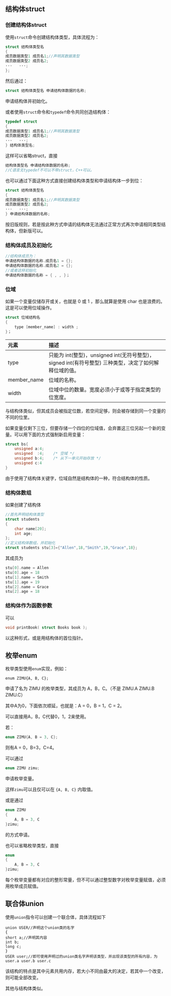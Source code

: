 ## 结构体struct

### 创建结构体struct

使用`struct`命令创建结构体类型，具体流程为：

```c
struct 结构体类型名
{
成员数据类型1 成员名1;//声明其数据类型
成员数据类型2 成员名2;
···   ···;
};
```

然后通过：

```c
struct 结构体类型名 申请结构体数据的名称;
```

申请结构体并初始化。

或者使用`struct`命令和`typedef`命令共同创造结构体：

```c
typedef struct
{
成员数据类型1 成员名1;//声明其数据类型
成员数据类型2 成员名2;
···   ···;
} 结构体类型名;
```

这样可以省略struct，直接

```c
结构体类型名 申请结构体数据的名称;
//C语言无typedef不可以不带struct，C++可以。
```

也可以通过下面这种方式直接创建结构体类型和申请结构体一步到位：

```c
struct 结构体类型名
{
成员数据类型1 成员名1;//声明其数据类型
成员数据类型2 成员名2;
···   ···;
} 申请结构体数据的名称;
```

按旧版规则，若是按此种方式申请的结构体无法通过正常方式再次申请相同类型结构体，但新版可以。

### 结构体成员及初始化

```c
//结构体成员为：
申请结构体数据的名称.成员名1 = {};
申请结构体数据的名称.成员名2 = {};
//或者这样初始化
申请结构体数据的名称 = { , , }；
```

### 位域

如果一个变量仅储存开或关，也就是 0 或 1 ，那么就算是使用 char 也是浪费的。这是可以使用位域操作。

```c
struct 位域结构名
{
	type [member_name] : width ;
}；
```

| 元素        | 描述                                                         |
| :---------- | :----------------------------------------------------------- |
| type        | 只能为 int(整型)，unsigned int(无符号整型)，signed int(有符号整型) 三种类型，决定了如何解释位域的值。 |
| member_name | 位域的名称。                                                 |
| width       | 位域中位的数量。宽度必须小于或等于指定类型的位宽度。         |

与结构体类似，但其成员会被指定位数，若空间足够，则会被存储到同一个变量的不同的位里。

如果变量仅剩下三位，但要存储一个四位的位域值，会弃置这三位另起一个新的变量。可以用下面的方式强制新启用变量：

```c
struct bs{
    unsigned a:4;
    unsigned  :4;    /* 空域 */
    unsigned b:4;    /* 从下一单元开始存放 */
    unsigned c:4
}
```

由于使用了结构体关键字，位域自然是结构体的一种，符合结构体的性质。

### 结构体数组

如果创建了结构体

```c
//首先声明结构体类型
struct students
{
	char name[20];
	int age;
};
//定义结构体数组，并初始化
struct students stu[3]={"Allen",18,"Smith",19,"Grace",18};
```

其成员为

```c
stu[0].name = Allen
stu[0].age = 18
stu[1].name = Smith
stu[1].age = 19
stu[2].name = Grace
stu[2].age = 18
```

### 结构体作为函数参数

可以

```c
void printBook( struct Books book );
```

以这种形式，或是用结构体的首位指针。

## 枚举enum

枚举类型使用`enum`实现，例如：

```
enum ZIMU{A, B, C};
```

申请了名为 ZIMU 的枚举类型，其成员为 A，B，C。（不是 ZIMU.A  ZIMU.B  ZIMU.C）

其中A为0，下面依次顺延，也就是：A = 0，B = 1，C = 2。  

可以直接用A，B，C代替0，1，2来使用。

若：

```c
enum ZIMU{A, B = 3, C};
```

则有A = 0，B=3，C=4。

可以通过

```c
enum ZIMU zimu;
```

申请枚举变量。

这样`zimu`可以且仅可以在 ` {A, B, C} ` 内取值。

或是通过

```c
enum ZIMU
{
    A, B = 3, C
}zimu;
```

的方式申请。

也可以省略枚举类型，直接

```c
enum
{
    A, B = 3, C
}zimu;
```

每个枚举变量都有对应的整形常量，但不可以通过整型数字对枚举变量赋值，必须用枚举成员赋值。

## 联合体union

使用`union`指令可以创建一个联合体，具体流程如下

```
union USER//声明这个union类的名字
{
short a;//声明其内容
int b;
long c;
}
USER user;//即可使用声明过的union类名字声明该类型，并出现该类型的所有内容，为user.a user.b user.c
```

该结构的特点是其中元素共用内存，若大小不同由最大的决定，若其中一个改变，则可能全部改变。

其他与结构体类似。

